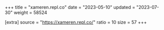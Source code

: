 +++
title = "xameren.repl.co"
date = "2023-05-10"
updated = "2023-07-30"
weight = 58524

[extra]
source = "https://xameren.repl.co/"
ratio = 10
size = 57
+++
